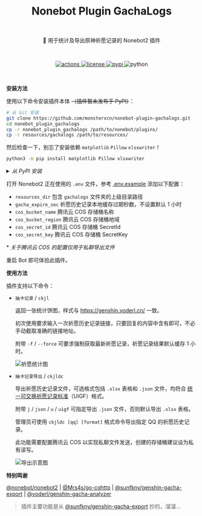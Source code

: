 <h1 align="center">Nonebot Plugin GachaLogs</h1></br>


<p align="center">🤖 用于统计及导出原神祈愿记录的 Nonebot2 插件</p></br>


<p align="center">
  <a href="https://github.com/monsterxcn/nonebot-plugin-gachalogs/actions">
    <img src="https://img.shields.io/github/workflow/status/monsterxcn/nonebot-plugin-gachalogs/Build%20distributions?style=flat-square" alt="actions">
  </a>
  <a href="https://raw.githubusercontent.com/monsterxcn/nonebot-plugin-gachalogs/master/LICENSE">
    <img src="https://img.shields.io/github/license/monsterxcn/nonebot-plugin-gachalogs?style=flat-square" alt="license">
  </a>
  <a href="https://pypi.python.org/pypi/nonebot-plugin-gachalogs">
    <img src="https://img.shields.io/pypi/v/nonebot-plugin-gachalogs?style=flat-square" alt="pypi">
  </a>
  <img src="https://img.shields.io/badge/python-3.7.3+-blue?style=flat-square" alt="python"><br />
</p></br>


**安装方法**


使用以下命令安装插件本体 ~~（插件暂未发布于 PyPI）~~：


```bash
# 从 Git 安装
git clone https://github.com/monsterxcn/nonebot-plugin-gachalogs.git
cd nonebot_plugin_gachalogs
cp -r nonebot_plugin_gachalogs /path/to/nonebot/plugins/
cp -r resources/gachalogs /path/to/resources/
```


然后检查一下，别忘了安装依赖 `matplotlib` `Pillow` `xlsxwriter`！


```bash
python3 -m pip install matplotlib Pillow xlsxwriter
```


<details><summary><i>从 PyPI 安装</i></summary></br>


```bash
# 从 PyPI 安装
python3 -m pip install nonebot-plugin-gachalogs
```


从 PyPI 安装后需要手动将 `resources/gachalogs` 文件夹内资源下载到服务端。


</details>


打开 Nonebot2 正在使用的 `.env` 文件，参考 [.env.example](.env.example) 添加以下配置：


 - `resources_dir` 包含 `gachalogs` 文件夹的上级目录路径
 - `gacha_expire_sec` 祈愿历史记录本地缓存过期秒数，不设置默认 1 小时
 - `cos_bucket_name` 腾讯云 COS 存储桶名称
 - `cos_bucket_region` 腾讯云 COS 存储桶地域
 - `cos_secret_id` 腾讯云 COS 存储桶 SecretId
 - `cos_secret_key` 腾讯云 COS 存储桶 SecretKey


\* *关于腾讯云 COS 的配置仅用于私聊导出文件*


重启 Bot 即可体验此插件。


**使用方法**


插件支持以下命令：


 - `抽卡记录` / `ckjl`
   
   返回一张统计饼图，样式与 https://genshin.voderl.cn/ 一致。
   
   初次使用要求输入一次祈愿历史记录链接，只要回复的内容中含有即可，不必手动截取准确的链接地址。
   
   附带 `-f` / `--force` 可要求强制获取最新祈愿记录，祈愿记录结果默认缓存 1 小时。
   
   ![祈愿统计图](resources/readme/result.png)
   
 - `抽卡记录导出` / `ckjldc`
   
   导出祈愿历史记录文件，可选格式包括 `.xlsx` 表格和 `.json` 文件，均符合 [统一可交换祈愿记录标准](https://github.com/DGP-Studio/Snap.Genshin/wiki/StandardFormat)（UIGF）格式。
   
   附带 `j` / `json` / `u` / `uigf` 可指定导出 `.json` 文件，否则默认导出 `.xlsx` 表格。
   
   管理员可使用 `ckjldc [qq] [format]` 格式命令导出指定 QQ 的祈愿历史记录。
   
   此功能需要配置腾讯云 COS 以实现私聊文件发送，创建的存储桶建议设为私有读写。
   
   ![导出示意图](resources/readme/export.png)


**特别鸣谢**


[@nonebot/nonebot2](https://github.com/nonebot/nonebot2/) | [@Mrs4s/go-cqhttp](https://github.com/Mrs4s/go-cqhttp) | [@sunfkny/genshin-gacha-export](https://github.com/sunfkny/genshin-gacha-export) | [@voderl/genshin-gacha-analyzer](https://github.com/voderl/genshin-gacha-analyzer)


> 插件主要功能是从 [@sunfkny/genshin-gacha-export](https://github.com/sunfkny/genshin-gacha-export) 抄的，溜溜…
